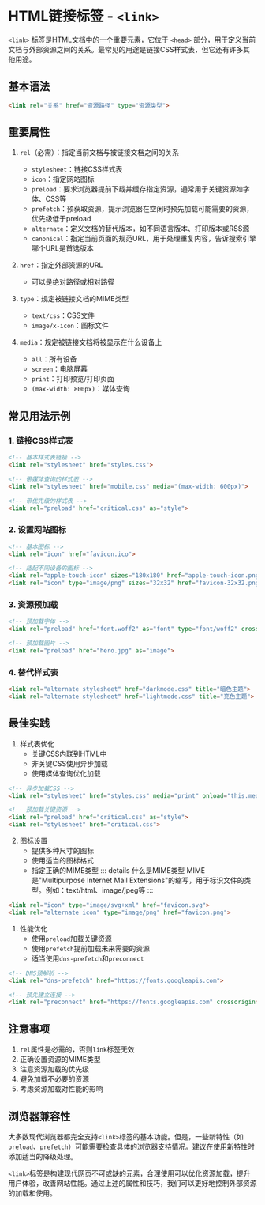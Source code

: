 # HTML链接标签 - `<link>`

`<link>` 标签是HTML文档中的一个重要元素，它位于 `<head>` 部分，用于定义当前文档与外部资源之间的关系。最常见的用途是链接CSS样式表，但它还有许多其他用途。

## 基本语法

```html
<link rel="关系" href="资源路径" type="资源类型">
```

## 重要属性

1. `rel`（必需）：指定当前文档与被链接文档之间的关系
   - `stylesheet`：链接CSS样式表
   - `icon`：指定网站图标
   - `preload`：要求浏览器提前下载并缓存指定资源，通常用于关键资源如字体、CSS等
   - `prefetch`：预获取资源，提示浏览器在空闲时预先加载可能需要的资源，优先级低于preload
   - `alternate`：定义文档的替代版本，如不同语言版本、打印版本或RSS源
   - `canonical`：指定当前页面的规范URL，用于处理重复内容，告诉搜索引擎哪个URL是首选版本

2. `href`：指定外部资源的URL
   - 可以是绝对路径或相对路径

3. `type`：规定被链接文档的MIME类型
   - `text/css`：CSS文件
   - `image/x-icon`：图标文件

4. `media`：规定被链接文档将被显示在什么设备上
   - `all`：所有设备
   - `screen`：电脑屏幕
   - `print`：打印预览/打印页面
   - `(max-width: 800px)`：媒体查询

## 常见用法示例

### 1. 链接CSS样式表

```html
<!-- 基本样式表链接 -->
<link rel="stylesheet" href="styles.css">

<!-- 带媒体查询的样式表 -->
<link rel="stylesheet" href="mobile.css" media="(max-width: 600px)">

<!-- 带优先级的样式表 -->
<link rel="preload" href="critical.css" as="style">
```

### 2. 设置网站图标

```html
<!-- 基本图标 -->
<link rel="icon" href="favicon.ico">

<!-- 适配不同设备的图标 -->
<link rel="apple-touch-icon" sizes="180x180" href="apple-touch-icon.png">
<link rel="icon" type="image/png" sizes="32x32" href="favicon-32x32.png">
```

### 3. 资源预加载

```html
<!-- 预加载字体 -->
<link rel="preload" href="font.woff2" as="font" type="font/woff2" crossorigin>

<!-- 预加载图片 -->
<link rel="preload" href="hero.jpg" as="image">
```

### 4. 替代样式表

```html
<link rel="alternate stylesheet" href="darkmode.css" title="暗色主题">
<link rel="alternate stylesheet" href="lightmode.css" title="亮色主题">
```

## 最佳实践

1. 样式表优化
   - 关键CSS内联到HTML中
   - 非关键CSS使用异步加载
   - 使用媒体查询优化加载

```html
<!-- 异步加载CSS -->
<link rel="stylesheet" href="styles.css" media="print" onload="this.media='all'">

<!-- 预加载关键资源 -->
<link rel="preload" href="critical.css" as="style">
<link rel="stylesheet" href="critical.css">
```

2. 图标设置
   - 提供多种尺寸的图标
   - 使用适当的图标格式
   - 指定正确的MIME类型
::: details 什么是MIME类型
MIME是"Multipurpose Internet Mail Extensions"的缩写，用于标识文件的类型。例如：text/html、image/jpeg等
:::

```html
<link rel="icon" type="image/svg+xml" href="favicon.svg">
<link rel="alternate icon" type="image/png" href="favicon.png">
```

1. 性能优化
   - 使用`preload`加载关键资源
   - 使用`prefetch`提前加载未来需要的资源
   - 适当使用`dns-prefetch`和`preconnect`

```html
<!-- DNS预解析 -->
<link rel="dns-prefetch" href="https://fonts.googleapis.com">

<!-- 预先建立连接 -->
<link rel="preconnect" href="https://fonts.googleapis.com" crossorigin>
```

## 注意事项

1. `rel`属性是必需的，否则`link`标签无效
2. 正确设置资源的MIME类型
3. 注意资源加载的优先级
4. 避免加载不必要的资源
5. 考虑资源加载对性能的影响

## 浏览器兼容性

大多数现代浏览器都完全支持`<link>`标签的基本功能。但是，一些新特性（如`preload`、`prefetch`）可能需要检查具体的浏览器支持情况。建议在使用新特性时添加适当的降级处理。

`<link>`标签是构建现代网页不可或缺的元素，合理使用可以优化资源加载，提升用户体验，改善网站性能。通过上述的属性和技巧，我们可以更好地控制外部资源的加载和使用。